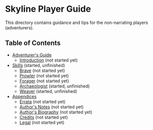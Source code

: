 # Skyline Player Guide

This directory contains guidance and tips for the non-narrating players (adventurers).

## Table of Contents

<!-- +template files guide/adventurer web-table-of-contents -->

* [Adventurer's Guide](010-front-matter.md)
  * [Introduction](015-introduction.md) (not started yet)
* [Skills](300-skills.md) (started, unfinished)
  * [Brave](303-brave.md) (not started yet)
  * [Prowler](306-prowler.md) (not started yet)
  * [Forager](309-forager.md) (not started yet)
  * [Archaeologist](312-archaeologist.md) (started, unfinished)
  * [Weaver](315-weaver.md) (started, unfinished)
* [Appendices](900-appendices.md)
  * [Errata](940-errata.md) (not started yet)
  * [Author's Notes](950-author-notes.md) (not started yet)
  * [Author's Biography](955-author-bio.md) (not started yet)
  * [Credits](960-credits.md) (not started yet)
  * [Legal](980-legal.md) (not started yet)

<!-- -template files guide/adventurer web-table-of-contents -->
